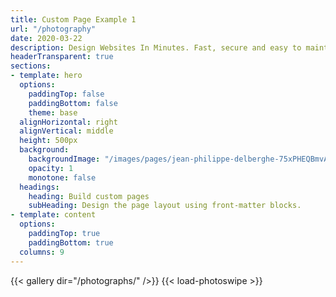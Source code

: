 ```yaml
---
title: Custom Page Example 1
url: "/photography"
date: 2020-03-22
description: Design Websites In Minutes. Fast, secure and easy to maintain
headerTransparent: true
sections:
- template: hero
  options:
    paddingTop: false
    paddingBottom: false
    theme: base
  alignHorizontal: right
  alignVertical: middle
  height: 500px
  background:
    backgroundImage: "/images/pages/jean-philippe-delberghe-75xPHEQBmvA-unsplash-3000.jpg"
    opacity: 1
    monotone: false
  headings:
    heading: Build custom pages
    subHeading: Design the page layout using front-matter blocks.
- template: content
  options:
    paddingTop: true
    paddingBottom: true
  columns: 9
---
```


{{< gallery dir="/photographs/" />}} {{< load-photoswipe >}}
